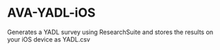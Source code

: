 # AVA-YADL-iOS
Generates a YADL survey using ResearchSuite and stores the results on your iOS device as YADL.csv
